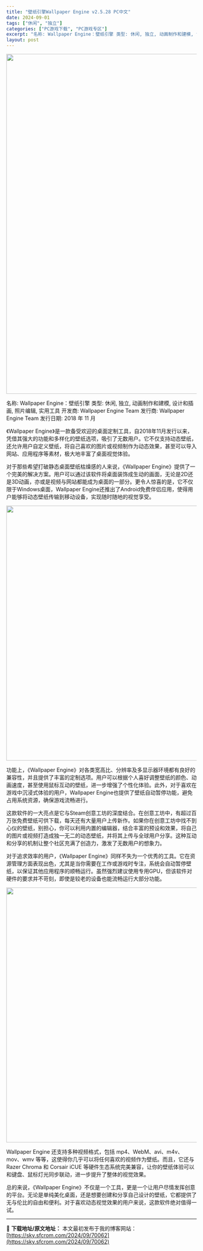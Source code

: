 ```yaml
---
title: "壁纸引擎Wallpaper Engine v2.5.28 PC中文"
date: 2024-09-01
tags: ["休闲", "独立"]
categories: ["PC游戏下载", "PC游戏专区"]
excerpt: "名称: Wallpaper Engine：壁纸引擎 类型: 休闲, 独立, 动画制作和建模, 设计和插画, 照片编辑, 实用工具 开发商: Wallpaper Engine Team 发行商: Wallpaper Engine Team 发行日期: 2018 年 11 月 《Wallpaper En&hellip;"
layout: post
---
```


<img class="aligncenter size-full wp-image-70063" src="https://sky.sfcrom.com/wp-content/uploads/2024/09/2024090102021441.webp" alt="" width="600" height="900" />

名称: Wallpaper Engine：壁纸引擎
类型: 休闲, 独立, 动画制作和建模, 设计和插画, 照片编辑, 实用工具
开发商: Wallpaper Engine Team
发行商: Wallpaper Engine Team
发行日期: 2018 年 11 月

《Wallpaper Engine》是一款备受欢迎的桌面定制工具，自2018年11月发行以来，凭借其强大的功能和多样化的壁纸选项，吸引了无数用户。它不仅支持动态壁纸，还允许用户自定义壁纸，将自己喜欢的图片或视频制作为动态效果，甚至可以导入网站、应用程序等素材，极大地丰富了桌面视觉体验。

对于那些希望打破静态桌面壁纸枯燥感的人来说，《Wallpaper Engine》提供了一个完美的解决方案。用户可以通过该软件将桌面装饰成生动的画面，无论是2D还是3D动画，亦或是视频与网站都能成为桌面的一部分。更令人惊喜的是，它不仅限于Windows桌面，Wallpaper Engine还推出了Android免费伴侣应用，使得用户能够将动态壁纸传输到移动设备，实现随时随地的视觉享受。

<img class="aligncenter size-full wp-image-70065" src="https://sky.sfcrom.com/wp-content/uploads/2024/09/2024090102063543.webp" alt="" width="1200" height="675" />

功能上，《Wallpaper Engine》对各类宽高比、分辨率及多显示器环境都有良好的兼容性，并且提供了丰富的定制选项。用户可以根据个人喜好调整壁纸的颜色、动画速度，甚至使用鼠标互动的壁纸，进一步增强了个性化体验。此外，对于喜欢在游戏中沉浸式体验的用户，Wallpaper Engine也提供了壁纸自动暂停功能，避免占用系统资源，确保游戏流畅进行。

这款软件的一大亮点是它与Steam创意工坊的深度结合。在创意工坊中，有超过百万张免费壁纸可供下载，每天还有大量用户上传新作。如果你在创意工坊中找不到心仪的壁纸，别担心，你可以利用内置的编辑器，结合丰富的预设和效果，将自己的图片或视频打造成独一无二的动态壁纸，并将其上传与全球用户分享。这种互动和分享的机制让整个社区充满了创造力，激发了无数用户的想象力。

对于追求效率的用户，《Wallpaper Engine》同样不失为一个优秀的工具。它在资源管理方面表现出色，尤其是当你需要在工作或游戏时专注，系统会自动暂停壁纸，以保证其他应用程序的顺畅运行。虽然强烈建议使用专用GPU，但该软件对硬件的要求并不苛刻，即使是较老的设备也能流畅运行大部分功能。

<img class="aligncenter size-full wp-image-70066" src="https://sky.sfcrom.com/wp-content/uploads/2024/09/2024090102063621.webp" alt="" width="1200" height="675" />

Wallpaper Engine 还支持多种视频格式，包括 mp4、WebM、avi、m4v、mov、wmv 等等，这使得你几乎可以将任何喜欢的视频作为壁纸。而且，它还与 Razer Chroma 和 Corsair iCUE 等硬件生态系统完美兼容，让你的壁纸体验可以和键盘、鼠标灯光同步联动，进一步提升了整体的视觉效果。

总的来说，《Wallpaper Engine》不仅是一个工具，更是一个让用户尽情发挥创意的平台。无论是单纯美化桌面，还是想要创建和分享自己设计的壁纸，它都提供了无与伦比的自由和便利。对于喜欢动态视觉效果的用户来说，这款软件绝对值得一试。

---
📖 **下载地址/原文地址：** 本文最初发布于我的博客网站：[https://sky.sfcrom.com/2024/09/70062](https://sky.sfcrom.com/2024/09/70062)
